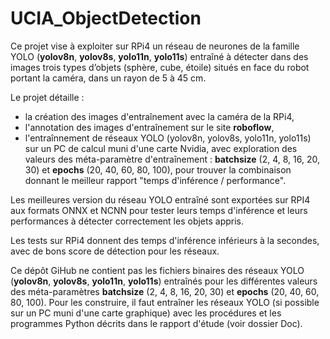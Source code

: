 # UCIA_ObjectDetection
Ce projet vise à exploiter sur RPi4 un réseau de neurones de la famille YOLO (**yolov8n**, **yolov8s**, **yolo11n**, **yolo11s**) entraîné à détecter dans des images trois types d’objets (sphère, cube, étoile) situés en face du robot portant la caméra, dans un rayon de 5 à 45 cm.

Le projet détaille :
- la création des images d'entraînement avec la caméra de la RPi4,
- l'annotation des images d'entraînement sur le site **roboflow**,
- l'entraînnement de réseaux YOLO (yolov8n, yolov8s, yolo11n, yolo11s) sur un PC de calcul muni d'une carte Nvidia, avec exploration des valeurs des méta-paramètre d'entraînement : **batchsize** (2, 4, 8, 16, 20, 30) et **epochs** (20, 40, 60, 80, 100), pour trouver la combinaison donnant le meilleur rapport "temps d'inférence / performance".

Les meilleures version du réseau YOLO entraîné sont exportées sur RPI4 aux formats ONNX et NCNN pour tester leurs temps d'inférence et leurs performances à détecter correctement les objets appris.

Les tests sur RPi4 donnent des temps d'inférence inférieurs à la secondes, avec de bons score de détection pour les réseaux.

Ce dépôt GiHub ne contient pas les fichiers binaires des réseaux YOLO (**yolov8n**, **yolov8s**, **yolo11n**, **yolo11s**) entraînés pour les différentes valeurs des méta-paramètres **batchsize** (2, 4, 8, 16, 20, 30) et **epochs** (20, 40, 60, 80, 100). Pour les construire, il faut entraîner les réseaux YOLO (si possible sur un PC muni d'une carte graphique) avec les procédures et les programmes Python décrits dans le rapport d'étude (voir dossier Doc).



